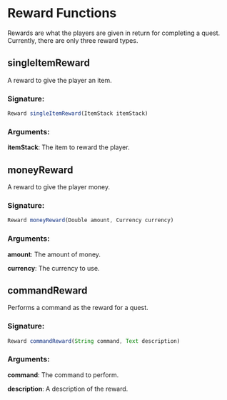 # Reward Functions
 Rewards are what the players are given in return for completing a quest. Currently, there are only three reward types.

## singleItemReward

A reward to give the player an item.

### Signature:
```js
Reward singleItemReward(ItemStack itemStack)
```
### Arguments:

**itemStack**: The item to reward the player.

## moneyReward

A reward to give the player money.

### Signature:
```js
Reward moneyReward(Double amount, Currency currency)
```
### Arguments:

**amount**:   The amount of money.

**currency**: The currency to use.

## commandReward

Performs a command as the reward for a quest.

### Signature:
```js
Reward commandReward(String command, Text description)
```
### Arguments:

**command**:     The command to perform.

**description**: A description of the reward.


